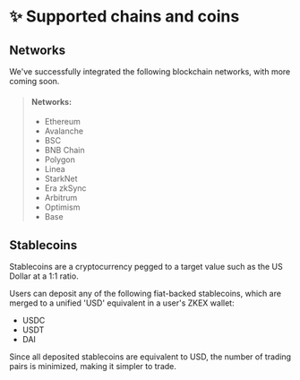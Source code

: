 # ✨ Supported chains and coins

## Networks

We've successfully integrated the following blockchain networks, with more coming soon.

> #### Networks:
>
> * Ethereum
> * Avalanche
> * BSC
> * BNB Chain
> * Polygon
> * Linea
> * StarkNet&#x20;
> * Era zkSync
> * Arbitrum
> * Optimism
> * Base

##

## Stablecoins

Stablecoins are a cryptocurrency pegged to a target value such as the US Dollar at a 1:1 ratio.

Users can deposit any of the following fiat-backed stablecoins, which are merged to a unified 'USD' equivalent in a user's ZKEX wallet:

* USDC
* USDT
* DAI

Since all deposited stablecoins are equivalent to USD, the number of trading pairs is minimized, making it simpler to trade.
